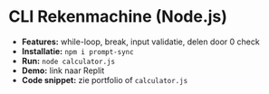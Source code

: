 # CLI Rekenmachine (Node.js)
- **Features:** while-loop, break, input validatie, delen door 0 check
- **Installatie:** `npm i prompt-sync`
- **Run:** `node calculator.js`
- **Demo:** link naar Replit
- **Code snippet:** zie portfolio of `calculator.js`
